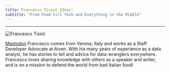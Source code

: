 ```yaml
---
title: Francesco Tisiot Ideas!
subtitle: "From Food till Tech and Everything in the Middle"
---
```


---
![Francesco Tisiot](/images/ftisiot.jpg)

<a href="https://www.linkedin.com/in/francescotisiot/"><b class="fab fa-linkedin"></b></a> <a href="https://twitter.com/FTisiot"><b class="fab fa-twitter"></b></a><a rel="me" href="https://data-folks.masto.host/@ftisiot">Mastodon</a> Francesco comes from Verona, Italy and works as a Staff Developer Advocate at Aiven. With his many years of experience as a data analyst, he has stories to tell and advice for data-wranglers everywhere. Francesco loves sharing knowledge with others as a speaker and writer, and is on a mission to defend the world from bad Italian food!